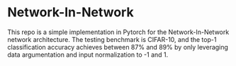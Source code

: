 # Network-In-Network

This repo is a simple implementation in Pytorch for the Network-In-Network network architecture. The testing benchmark is CIFAR-10, and the top-1 classification accuracy achieves between 87% and 89% by only leveraging data argumentation and input normalization to -1 and 1.

